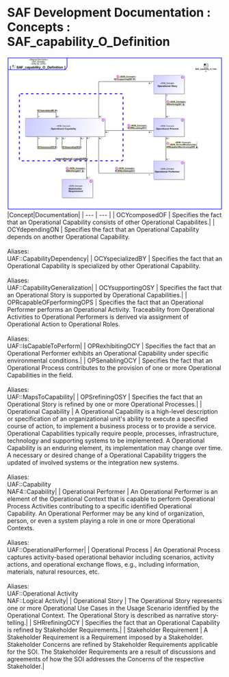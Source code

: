 # SAF Development Documentation : Concepts : SAF_capability_O_Definition 
![SAF_capability_O_Definition.svg](./diagrams/SAF_capability_O_Definition.svg)
|Concept|Documentation|
| --- | --- |
| OCYcomposedOF | Specifies the fact that an Operational Capability consists of other Operational Capabilites.|
| OCYdependingON | Specifies the fact that an Operational Capability depends on another Operational Capability.<br><br>Aliases:<br>UAF::CapabilityDependency|
| OCYspecializedBY | Specifies the fact that an Operational Capability is specialized by other Operational Capability. <br><br>Aliases:<br>UAF::CapabilityGeneralization|
| OCYsupportingOSY | Specifies the fact that an Operational Story is supported by Operational Capabilities.|
| OPRcapableOFperformingOPS | Specifies the fact that an Operational Performer performs an Operational Activity. Traceability from Operational Activities to Operational Performers is derived via assignment of Operational Action to Operational Roles.<br><br>Aliases:<br>UAF::IsCapableToPerform|
| OPRexhibitingOCY | Specifies the fact that an Operational Performer exhibits an Operational Capability under specific environmental conditions.|
| OPSenablingOCY | Specifies the fact that an Operational Process contributes to the provision of one or more Operational Capabilities in the field.<br><br>Aliases:<br>UAF::MapsToCapability|
| OPSrefiningOSY | Specifies the fact that an Operational Story is refined by one or more Operational Processes.|
| Operational Capability | A Operational Capability is a high-level description or specification of an organizational unit's ability to execute a specified course of action, to implement a business process or to provide a service. Operational Capabilities typically require people, processes, infrastructure, technology and supporting systems to be implemented.  A Operational Capability is an enduring element, its implementation may change over time. A necessary or desired change of a Operational Capability triggers the updated of involved systems or the integration new systems.<br><br>Aliases:<br>UAF::Capability<br>NAF4::Capability|
| Operational Performer | An Operational Performer is an element of the Operational Context that is capable to perform Operational Process Activities contributing to a specific identified Operational Capability. An Operational Performer may be any kind of organization, person, or even a system playing a role in one or more Operational Contexts.<br><br>Aliases:<br>UAF::OperationalPerformer|
| Operational Process | An Operational Process captures activity-based operational behavior including scenarios, activity actions, and operational exchange flows, e.g., including information, materials, natural resources, etc.<br><br>Aliases:<br>UAF::Operational Activity<br>NAF::Logical Activity|
| Operational Story | The Operational Story represents one or more Operational Use Cases in the Usage Scenario identified by the Operational Context. The Operational Story is described as narrative story-telling.|
| SHRrefiningOCY | Specifies the fact that an Operational Capability is refined by Stakeholder Requirements.|
| Stakeholder Requirement | A Stakeholder Requirement is a Requirement imposed by a Stakeholder. Stakeholder Concerns are refined by Stakeholder Requirements applicable for the SOI. The Stakeholder Requirements are a result of discussions and agreements of how the SOI addresses the Concerns of the respective Stakeholder.|
